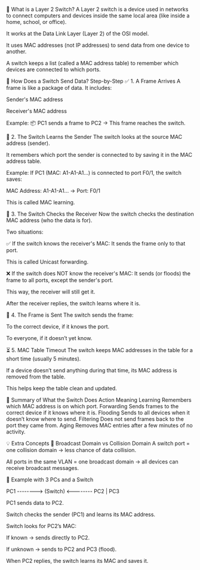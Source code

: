 📍 What is a Layer 2 Switch?
A Layer 2 switch is a device used in networks to connect computers and devices inside the same local area (like inside a home, school, or office).

It works at the Data Link Layer (Layer 2) of the OSI model.

It uses MAC addresses (not IP addresses) to send data from one device to another.

A switch keeps a list (called a MAC address table) to remember which devices are connected to which ports.

🔄 How Does a Switch Send Data? Step-by-Step
✅ 1. A Frame Arrives
A frame is like a package of data. It includes:

Sender's MAC address

Receiver's MAC address

Example:
📦 PC1 sends a frame to PC2 → This frame reaches the switch.

📘 2. The Switch Learns the Sender
The switch looks at the source MAC address (sender).

It remembers which port the sender is connected to by saving it in the MAC address table.

Example:
If PC1 (MAC: A1-A1-A1...) is connected to port F0/1, the switch saves:

MAC Address: A1-A1-A1... → Port: F0/1

This is called MAC learning.

🧭 3. The Switch Checks the Receiver
Now the switch checks the destination MAC address (who the data is for).

Two situations:

✅ If the switch knows the receiver's MAC:
It sends the frame only to that port.

This is called Unicast forwarding.

❌ If the switch does NOT know the receiver's MAC:
It sends (or floods) the frame to all ports, except the sender's port.

This way, the receiver will still get it.

After the receiver replies, the switch learns where it is.

🚚 4. The Frame is Sent
The switch sends the frame:

To the correct device, if it knows the port.

To everyone, if it doesn’t yet know.

⏳ 5. MAC Table Timeout
The switch keeps MAC addresses in the table for a short time (usually 5 minutes).

If a device doesn’t send anything during that time, its MAC address is removed from the table.

This helps keep the table clean and updated.

📌 Summary of What the Switch Does
Action	Meaning
Learning	Remembers which MAC address is on which port.
Forwarding	Sends frames to the correct device if it knows where it is.
Flooding	Sends to all devices when it doesn’t know where to send.
Filtering	Does not send frames back to the port they came from.
Aging	Removes MAC entries after a few minutes of no activity.

💡 Extra Concepts
🔸 Broadcast Domain vs Collision Domain
A switch port = one collision domain → less chance of data collision.

All ports in the same VLAN = one broadcast domain → all devices can receive broadcast messages.

📐 Example with 3 PCs and a Switch

PC1 --------> (Switch) <-------- PC2
               |
              PC3

PC1 sends data to PC2.

Switch checks the sender (PC1) and learns its MAC address.

Switch looks for PC2’s MAC:

If known → sends directly to PC2.

If unknown → sends to PC2 and PC3 (flood).

When PC2 replies, the switch learns its MAC and saves it.

